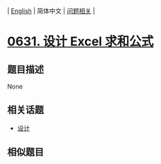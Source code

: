 
| [English](README_EN.md) | 简体中文 | [问题相关](QUESTION.md) |
# [0631. 设计 Excel 求和公式](https://leetcode-cn.com/problems/design-excel-sum-formula/)
## 题目描述
None
## 相关话题
- [设计](https://leetcode-cn.com/tag/design)
## 相似题目

